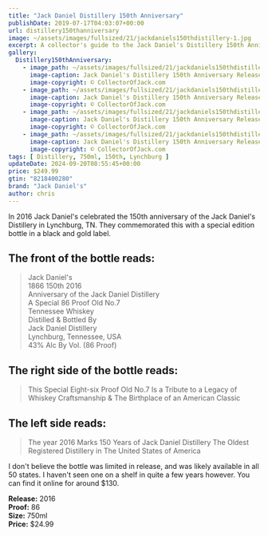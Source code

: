 ```yaml
---
title: "Jack Daniel Distillery 150th Anniversary"
publishDate: 2019-07-17T04:03:07+00:00
url: distillery150thanniversary
image: ~/assets/images/fullsized/21/jackdaniels150thdistillery-1.jpg
excerpt: A collector's guide to the Jack Daniel's Distillery 150th Anniversary Release
gallery:
  Distillery150thAnniversary:
    - image_path: ~/assets/images/fullsized/21/jackdaniels150thdistillery-1.jpg
      image-caption: Jack Daniel's Distillery 150th Anniversary Release
      image-copyright: © CollectorOfJack.com
    - image_path: ~/assets/images/fullsized/21/jackdaniels150thdistillery-2.jpg
      image-caption: Jack Daniel's Distillery 150th Anniversary Release
      image-copyright: © CollectorOfJack.com
    - image_path: ~/assets/images/fullsized/21/jackdaniels150thdistillery-3.jpg
      image-caption: Jack Daniel's Distillery 150th Anniversary Release
      image-copyright: © CollectorOfJack.com
    - image_path: ~/assets/images/fullsized/21/jackdaniels150thdistillery-4.jpg
      image-caption: Jack Daniel's Distillery 150th Anniversary Release
      image-copyright: © CollectorOfJack.com
tags: [ Distillery, 750ml, 150th, Lynchburg ]
updateDate: 2024-09-20T08:55:45+00:00
price: $249.99
gtin: "8218400280"
brand: "Jack Daniel's"
author: chris
---
```

In 2016 Jack Daniel's celebrated the 150th anniversary of the Jack Daniel's Distillery in Lynchburg, TN. They commemorated this with a special edition bottle in a black and gold label.
## The front of the bottle reads:
> Jack Daniel's   
> 1866 150th 2016  
> Anniversary of the Jack Daniel Distillery  
> A Special 86 Proof Old No.7  
> Tennessee Whiskey  
> Distilled &amp; Bottled By  
> Jack Daniel Distillery  
> Lynchburg, Tennessee, USA  
> 43% Alc By Vol. (86 Proof)  

## The right side of the bottle reads:
> This Special Eight-six Proof Old No.7 Is a Tribute to a Legacy of Whiskey Craftsmanship &amp; The Birthplace of an American Classic

## The left side reads:
> The year 2016 Marks 150 Years of Jack Daniel Distillery The Oldest Registered Distillery in The United States of America  

I don't believe the bottle was limited in release, and was likely available in all 50 states. I haven't seen one on a shelf in quite a few years however. You can find it online for around $130.  


**Release:** 2016  
**Proof:** 86  
**Size:** 750ml  
**Price:** $24.99  
